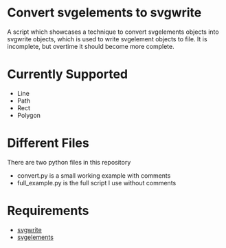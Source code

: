 # Convert svgelements to svgwrite
A script which showcases a technique to convert svgelements objects into svgwrite objects, which is used to write svgelement objects to file. It is incomplete, but overtime it should become more complete. 

# Currently Supported
* Line
* Path
* Rect
* Polygon

# Different Files
There are two python files in this repository
* convert.py is a small working example with comments
* full_example.py is the full script I use without comments

# Requirements
* [svgwrite](https://github.com/mozman/svgwrite)
* [svgelements](https://github.com/meerk40t/svgelements)
